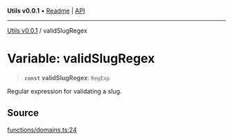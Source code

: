 **Utils v0.0.1** • [Readme](../README.md) \| [API](../globals.md)

***

[Utils v0.0.1](../README.md) / validSlugRegex

# Variable: validSlugRegex

> **`const`** **validSlugRegex**: `RegExp`

Regular expression for validating a slug.

## Source

[functions/domains.ts:24](https://github.com/bucharitesh/octopop/blob/2bf71a1/packages/utils/src/functions/domains.ts#L24)
